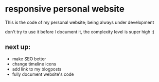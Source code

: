 # responsive personal website

This is the code of my personal website; being always under development 

don't try to use it before I document it, the complexity level is super high :)

**next up**: 
-------------------------------

* make SEO better
* change timeline icons
* add link to my blogposts
* fully document website's code
